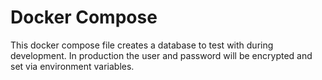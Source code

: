 # Docker Compose
This docker compose file creates a database to test with during development. In production the user and password will be encrypted and set via environment variables.
